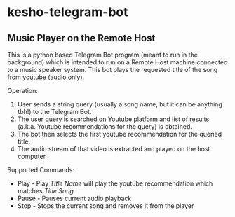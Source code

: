 # kesho-telegram-bot 
## Music Player on the Remote Host

This is a python based Telegram Bot program (meant to run in the background) which is intended to run on a Remote Host machine connected to a music speaker system. This bot plays the requested title of the song from youtube (audio only).

Operation: 
1. User sends a string query (usually a song name, but it can be anything tbh!) to the Telegram Bot.
2. The user query is searched on Youtube platform and list of results (a.k.a. Youtube recommendations for the query) is obtained. 
3. The bot then selects the first youtube recommendation for the queried title.
4. The audio stream of that video is extracted and played on the host computer.

Supported Commands:
- Play - Play _Title Name_ will play the youtube recommendation which matches _Title Song_ 
- Pause - Pauses current audio playback
- Stop - Stops the current song and removes it from the player 
